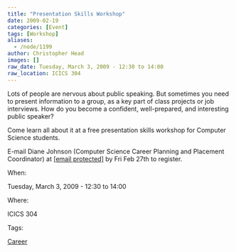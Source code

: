 ```yaml
---
title: "Presentation Skills Workshop"
date: 2009-02-19
categories: [Event]
tags: [Workshop]
aliases:
  - /node/1199
author: Christopher Head
images: []
raw_date: Tuesday, March 3, 2009 - 12:30 to 14:00
raw_location: ICICS 304
---
```


Lots of people are nervous about public speaking. But sometimes you need to present information to a group, as a key part of class projects or job interviews. How do you become a confident, well-prepared, and interesting public speaker?

Come learn all about it at a free presentation skills workshop for Computer Science students.

E-mail Diane Johnson (Computer Science Career Planning and Placement Coordinator) at [\[email protected\]](/cdn-cgi/l/email-protection#86e2efe7e8e3ece9eec6e5f5a8f3e4e5a8e5e7) by Fri Feb 27th to register.

When: 

Tuesday, March 3, 2009 - 12:30 to 14:00

Where: 

ICICS 304

Tags: 

[Career](/career)
